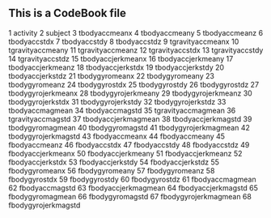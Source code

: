 ## This is a CodeBook file
1	activity
2	subject
3	tbodyaccmeanx
4	tbodyaccmeany
5	tbodyaccmeanz
6	tbodyaccstdx
7	tbodyaccstdy
8	tbodyaccstdz
9	tgravityaccmeanx
10	tgravityaccmeany
11	tgravityaccmeanz
12	tgravityaccstdx
13	tgravityaccstdy
14	tgravityaccstdz
15	tbodyaccjerkmeanx
16	tbodyaccjerkmeany
17	tbodyaccjerkmeanz
18	tbodyaccjerkstdx
19	tbodyaccjerkstdy
20	tbodyaccjerkstdz
21	tbodygyromeanx
22	tbodygyromeany
23	tbodygyromeanz
24	tbodygyrostdx
25	tbodygyrostdy
26	tbodygyrostdz
27	tbodygyrojerkmeanx
28	tbodygyrojerkmeany
29	tbodygyrojerkmeanz
30	tbodygyrojerkstdx
31	tbodygyrojerkstdy
32	tbodygyrojerkstdz
33	tbodyaccmagmean
34	tbodyaccmagstd
35	tgravityaccmagmean
36	tgravityaccmagstd
37	tbodyaccjerkmagmean
38	tbodyaccjerkmagstd
39	tbodygyromagmean
40	tbodygyromagstd
41	tbodygyrojerkmagmean
42	tbodygyrojerkmagstd
43	fbodyaccmeanx
44	fbodyaccmeany
45	fbodyaccmeanz
46	fbodyaccstdx
47	fbodyaccstdy
48	fbodyaccstdz
49	fbodyaccjerkmeanx
50	fbodyaccjerkmeany
51	fbodyaccjerkmeanz
52	fbodyaccjerkstdx
53	fbodyaccjerkstdy
54	fbodyaccjerkstdz
55	fbodygyromeanx
56	fbodygyromeany
57	fbodygyromeanz
58	fbodygyrostdx
59	fbodygyrostdy
60	fbodygyrostdz
61	fbodyaccmagmean
62	fbodyaccmagstd
63	fbodyaccjerkmagmean
64	fbodyaccjerkmagstd
65	fbodygyromagmean
66	fbodygyromagstd
67	fbodygyrojerkmagmean
68	fbodygyrojerkmagstd

